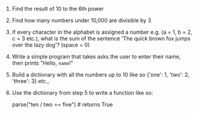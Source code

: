 1. Find the result of 10 to the 6th power

2. Find how many numbers under 10,000 are divisible by 3

3. If every character in the alphabet is assigned a number e.g. (a = 1, b = 2, c = 3 etc.),
   what is the sum of the sentence 'The quick brown fox jumps over the lazy dog'? (space = 0)

4. Write a simple program that takes asks the user to enter their name, then prints "Hello, `name`!"

5. Build a dictionary with all the numbers up to 10 like so {'one': 1, 'two': 2, 'three': 3} etc.,

6. Use the dictionary from step 5 to write a function like so:

	parse("ten / two == five") # returns True



